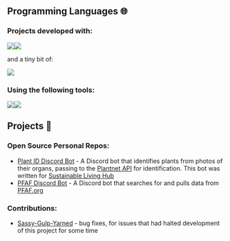 ## Programming Languages 🌐

### Projects developed with:

<img src="https://img.icons8.com/color/48/null/javascript--v1.png"/><img src="https://img.icons8.com/color/48/null/python--v1.png"/>

and a tiny bit of:

<img src="https://img.icons8.com/color/48/null/c-programming.png"/>

### Using the following tools:

<img src="https://img.icons8.com/color/48/null/visual-studio-code-2019.png"/><img src="https://img.icons8.com/color/48/null/git.png"/>

## Projects 🔭

### Open Source Personal Repos:
- [Plant ID Discord Bot](https://github.com/TheRealOwenRees/plantID_discordbot) - A Discord bot that identifies plants from photos of their organs, passing to the [Plantnet API](https://my.plantnet.org/) for identification. This bot was written for [Sustainable Living Hub](https://discord.com/invite/gQU5yWg)
- [PFAF Discord Bot](https://github.com/TheRealOwenRees/PFAF_discordbot) - A Discord bot that searches for and pulls data from [PFAF.org](https://pfaf.org)

### Contributions:
- [Sassy-Gulp-Yarned](https://github.com/LordFren/Sassy-Gulp-Yarned) - bug fixes, for issues that had halted development of this project for some time

<!--
**TheRealOwenRees/therealowenrees** is a ✨ _special_ ✨ repository because its `README.md` (this file) appears on your GitHub profile.

Here are some ideas to get you started:

- 🔭 I’m currently working on ...
- 🌱 I’m currently learning ...
- 👯 I’m looking to collaborate on ...
- 🤔 I’m looking for help with ...
- 💬 Ask me about ...
- 📫 How to reach me: ...
- 😄 Pronouns: ...
- ⚡ Fun fact: ...
-->
